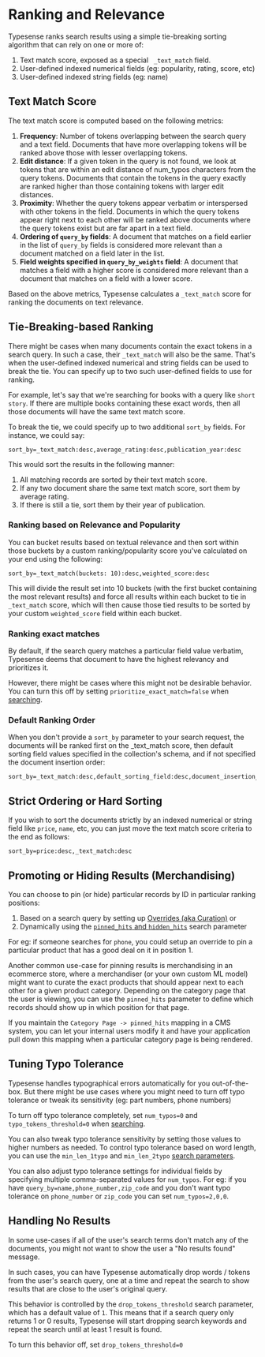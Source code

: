 # Ranking and Relevance

Typesense ranks search results using a simple tie-breaking sorting algorithm that can rely on one or more of:

1. Text match score, exposed as a special ` _text_match` field.
2. User-defined indexed numerical fields (eg: popularity, rating, score, etc)
3. User-defined indexed string fields (eg: name) <Badge type="tip" text="v0.23.0.rc17" vertical="middle" />

## Text Match Score

The text match score is computed based on the following metrics:

1. **Frequency**: Number of tokens overlapping between the search query and a text field. Documents that have more overlapping tokens will be ranked above those with lesser overlapping tokens.
2. **Edit distance**: If a given token in the query is not found, we look at tokens that are within an edit distance of num_typos characters from the query tokens. Documents that contain the tokens in the query exactly are ranked higher than those containing tokens with larger edit distances.
3. **Proximity**: Whether the query tokens appear verbatim or interspersed with other tokens in the field. Documents in which the query tokens appear right next to each other will be ranked above documents where the query tokens exist but are far apart in a text field.
4. **Ordering of `query_by` fields**: A document that matches on a field earlier in the list of `query_by` fields is considered more relevant than a document matched on a field later in the list.
5. **Field weights specified in `query_by_weights` field**: A document that matches a field with a higher score is considered more relevant than a document that matches on a field with a lower score.

Based on the above metrics, Typesense calculates a `_text_match` score for ranking the documents on text relevance.

## Tie-Breaking-based Ranking

There might be cases when many documents contain the exact tokens in a search query. 
In such a case, their `_text_match` will also be the same. 
That's when the user-defined indexed numerical and string fields can be used to break the tie. 
You can specify up to two such user-defined fields to use for ranking.

For example, let's say that we're searching for books with a query like `short story`. 
If there are multiple books containing these exact words, then all those documents will have the same text match score.

To break the tie, we could specify up to two additional `sort_by` fields. 
For instance, we could say:

```
sort_by=_text_match:desc,average_rating:desc,publication_year:desc
```

This would sort the results in the following manner:

1. All matching records are sorted by their text match score.
2. If any two document share the same text match score, sort them by average rating.
3. If there is still a tie, sort them by their year of publication.

### Ranking based on Relevance and Popularity <Badge type="tip" text="v0.23.0.rc17" vertical="top" />

You can bucket results based on textual relevance and then sort within those buckets by a custom ranking/popularity score you've calculated on your end using the following:

```
sort_by=_text_match(buckets: 10):desc,weighted_score:desc
```

This will divide the result set into 10 buckets (with the first bucket containing the most relevant results) and force all results within each bucket to tie in `_text_match` score,
which will then cause those tied results to be sorted by your custom `weighted_score` field within each bucket.

### Ranking exact matches

By default, if the search query matches a particular field value verbatim, Typesense deems that document to have the highest relevancy and prioritizes it. 

However, there might be cases where this might not be desirable behavior. You can turn this off by setting `prioritize_exact_match=false` when [searching](../latest/api/documents.md#arguments).

### Default Ranking Order

When you don't provide a `sort_by` parameter to your search request, the documents will be ranked first on the _text_match score, then default sorting field values specified in the collection's schema, and if not specified the document insertion order:

```
sort_by=_text_match:desc,default_sorting_field:desc,document_insertion_order:desc
```

## Strict Ordering or Hard Sorting

If you wish to sort the documents strictly by an indexed numerical or string field like `price`, `name`, etc, you can just move the text match score criteria to the end as follows:

```
sort_by=price:desc,_text_match:desc
```

## Promoting or Hiding Results (Merchandising)

You can choose to pin (or hide) particular records by ID in particular ranking positions:

1. Based on a search query by setting up [Overrides (aka Curation)](../latest/api/curation.md) or
2. Dynamically using the [`pinned_hits` and `hidden_hits`](../latest/api/documents.md#arguments) search parameter

For eg: if someone searches for `phone`, you could setup an override to pin a particular product that has a good deal on it in position 1. 

Another common use-case for pinning results is merchandising in an ecommerce store, 
where a merchandiser (or your own custom ML model) might want to curate the exact products that should appear next to each other for a given product category.
Depending on the category page that the user is viewing, you can use the `pinned_hits` parameter to define which records should show up in which position for that page.

If you maintain the `Category Page -> pinned_hits` mapping in a CMS system, you can let your internal users modify it and have your application pull down this mapping when a particular category page is being rendered. 

## Tuning Typo Tolerance

Typesense handles typographical errors automatically for you out-of-the-box.
But there might be use cases where you might need to turn off typo tolerance or tweak its sensitivity (eg: part numbers, phone numbers)

To turn off typo tolerance completely, set `num_typos=0` and `typo_tokens_threshold=0` when [searching](../latest/api/documents.html#arguments).

You can also tweak typo tolerance sensitivity by setting those values to higher numbers as needed.
To control typo tolerance based on word length, you can use the `min_len_1typo` and `min_len_2typo` [search parameters](../latest/api/documents.html#arguments).

You can also adjust typo tolerance settings for individual fields by specifying multiple comma-separated values for `num_typos`. 
For eg: if you have `query_by=name,phone_number,zip_code` and you don't want typo tolerance on `phone_number` or `zip_code` you can set `num_typos=2,0,0`.

## Handling No Results

In some use-cases if all of the user's search terms don't match any of the documents, you might not want to show the user a "No results found" message.

In such cases, you can have Typesense automatically drop words / tokens from the user's search query, one at a time and repeat the search to show results that are close to the user's original query. 

This behavior is controlled by the `drop_tokens_threshold` search parameter, which has a default value of `1`. This means that if a search query only returns 1 or 0 results, Typesense will start dropping search keywords and repeat the search until at least 1 result is found.

To turn this behavior off, set `drop_tokens_threshold=0`
